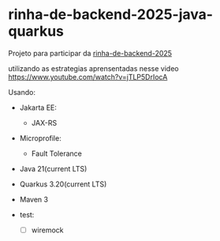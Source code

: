 # rinha-de-backend-2025-java-quarkus

Projeto para participar da [rinha-de-backend-2025](https://github.com/zanfranceschi/rinha-de-backend-2025)

utilizando as estrategias aprensentadas nesse video
https://www.youtube.com/watch?v=jTLP5DrIocA

Usando:

- Jakarta EE:
  - JAX-RS
- Microprofile:
  - Fault Tolerance


- Java 21(current LTS)
- Quarkus 3.20(current LTS)
- Maven 3


- test:
  - [ ] wiremock
  


